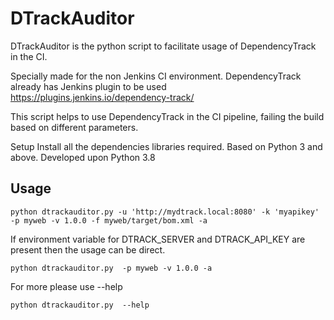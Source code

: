 # DTrackAuditor
DTrackAuditor is the python script to facilitate usage of DependencyTrack in the CI.

Specially made for the non Jenkins CI environment. DependencyTrack already has Jenkins plugin to be used https://plugins.jenkins.io/dependency-track/

This script helps to use DependencyTrack in the CI pipeline, failing the build based on different parameters.


Setup
Install all the dependencies libraries required. Based on Python 3 and above. Developed upon Python 3.8


Usage
------

`python dtrackauditor.py -u 'http://mydtrack.local:8080' -k 'myapikey' -p myweb -v 1.0.0 -f myweb/target/bom.xml -a`

If environment variable for DTRACK_SERVER and DTRACK_API_KEY are present then the usage can be direct.


`python dtrackauditor.py  -p myweb -v 1.0.0 -a`

For more please use --help

`python dtrackauditor.py  --help`